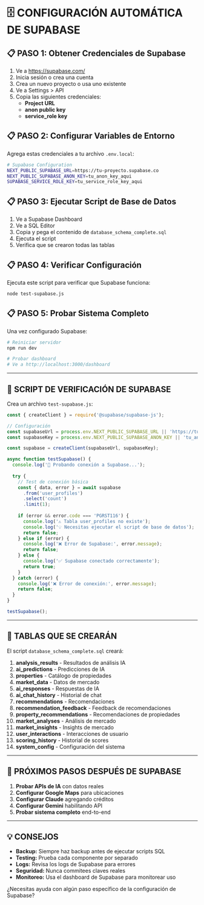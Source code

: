 # 🗄️ CONFIGURACIÓN AUTOMÁTICA DE SUPABASE

## 📋 **PASO 1: Obtener Credenciales de Supabase**

1. Ve a https://supabase.com/
2. Inicia sesión o crea una cuenta
3. Crea un nuevo proyecto o usa uno existente
4. Ve a Settings > API
5. Copia las siguientes credenciales:
   - **Project URL**
   - **anon public key**
   - **service_role key**

## 📋 **PASO 2: Configurar Variables de Entorno**

Agrega estas credenciales a tu archivo `.env.local`:

```bash
# Supabase Configuration
NEXT_PUBLIC_SUPABASE_URL=https://tu-proyecto.supabase.co
NEXT_PUBLIC_SUPABASE_ANON_KEY=tu_anon_key_aqui
SUPABASE_SERVICE_ROLE_KEY=tu_service_role_key_aqui
```

## 📋 **PASO 3: Ejecutar Script de Base de Datos**

1. Ve a Supabase Dashboard
2. Ve a SQL Editor
3. Copia y pega el contenido de `database_schema_complete.sql`
4. Ejecuta el script
5. Verifica que se crearon todas las tablas

## 📋 **PASO 4: Verificar Configuración**

Ejecuta este script para verificar que Supabase funciona:

```bash
node test-supabase.js
```

## 📋 **PASO 5: Probar Sistema Completo**

Una vez configurado Supabase:

```bash
# Reiniciar servidor
npm run dev

# Probar dashboard
# Ve a http://localhost:3000/dashboard
```

---

## 🔧 **SCRIPT DE VERIFICACIÓN DE SUPABASE**

Crea un archivo `test-supabase.js`:

```javascript
const { createClient } = require('@supabase/supabase-js');

// Configuración
const supabaseUrl = process.env.NEXT_PUBLIC_SUPABASE_URL || 'https://tu-proyecto.supabase.co';
const supabaseKey = process.env.NEXT_PUBLIC_SUPABASE_ANON_KEY || 'tu_anon_key_aqui';

const supabase = createClient(supabaseUrl, supabaseKey);

async function testSupabase() {
  console.log('🧪 Probando conexión a Supabase...');
  
  try {
    // Test de conexión básica
    const { data, error } = await supabase
      .from('user_profiles')
      .select('count')
      .limit(1);
    
    if (error && error.code === 'PGRST116') {
      console.log('⚠️ Tabla user_profiles no existe');
      console.log('💡 Necesitas ejecutar el script de base de datos');
      return false;
    } else if (error) {
      console.log('❌ Error de Supabase:', error.message);
      return false;
    } else {
      console.log('✅ Supabase conectado correctamente');
      return true;
    }
  } catch (error) {
    console.log('❌ Error de conexión:', error.message);
    return false;
  }
}

testSupabase();
```

---

## 🎯 **TABLAS QUE SE CREARÁN**

El script `database_schema_complete.sql` creará:

1. **analysis_results** - Resultados de análisis IA
2. **ai_predictions** - Predicciones de IA
3. **properties** - Catálogo de propiedades
4. **market_data** - Datos de mercado
5. **ai_responses** - Respuestas de IA
6. **ai_chat_history** - Historial de chat
7. **recommendations** - Recomendaciones
8. **recommendation_feedback** - Feedback de recomendaciones
9. **property_recommendations** - Recomendaciones de propiedades
10. **market_analyses** - Análisis de mercado
11. **market_insights** - Insights de mercado
12. **user_interactions** - Interacciones de usuario
13. **scoring_history** - Historial de scores
14. **system_config** - Configuración del sistema

---

## 🚀 **PRÓXIMOS PASOS DESPUÉS DE SUPABASE**

1. **Probar APIs de IA** con datos reales
2. **Configurar Google Maps** para ubicaciones
3. **Configurar Claude** agregando créditos
4. **Configurar Gemini** habilitando API
5. **Probar sistema completo** end-to-end

---

## 💡 **CONSEJOS**

- **Backup:** Siempre haz backup antes de ejecutar scripts SQL
- **Testing:** Prueba cada componente por separado
- **Logs:** Revisa los logs de Supabase para errores
- **Seguridad:** Nunca commitees claves reales
- **Monitoreo:** Usa el dashboard de Supabase para monitorear uso

¿Necesitas ayuda con algún paso específico de la configuración de Supabase?
